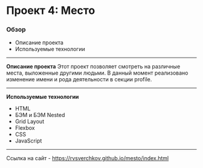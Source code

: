 # Проект 4: Место

### Обзор
* Описание проекта
* Используемые технологии
****
**Описание проекта**
Этот проект позволяет смотреть на различные места, выложенные другими людьми. В данный момент реализовано изменение
имени и рода деятельности в секции profile.
****
**Используемые технологии**
* HTML
* БЭМ и БЭМ Nested
* Grid Layout
* Flexbox
* CSS
* JavaScript
****
Ссылка на сайт - https://rvsverchkov.github.io/mesto/index.html